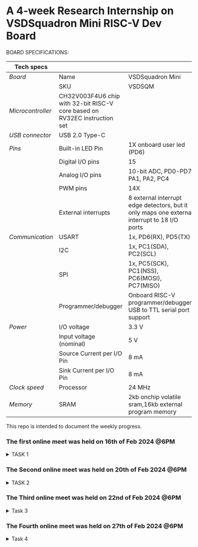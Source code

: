 # A 4-week Research Internship on VSDSquadron Mini RISC-V Dev Board

BOARD SPECIFICATIONS:

| Tech specs   |   |    |
|------------|------------|------------|
| *Board* | Name     | VSDSquadron Mini    |
|      | SKU    | VSDSQM    |
| *Microcontroller*    | CH32V003F4U6 chip with 32-bit RISC-V core based on RV32EC instruction set    |     |
| *USB connector* | USB 2.0 Type-C    |     |
| *Pins*     | Built-in LED Pin     | 1X onboard user led (PD6)     |
|      | Digital I/O pins     | 15     |
|      | Analog I/O pins     | 10-bit ADC, PD0-PD7, PA1, PA2, PC4     |
|      | PWM pins     | 14X     |
|      | External interrupts     | 	8 external interrupt edge detectors, but it only maps one external interrupt to 18 I/O ports     |
| *Communication*     | USART     | 	1x, PD6(RX), PD5(TX)     |
|      | I2C     | 1x, PC1(SDA), PC2(SCL)    |
|      | SPI     | 1x, PC5(SCK), PC1(NSS), PC6(MOSI), PC7(MISO)     |
|      | Programmer/debugger     | Onboard RISC-V programmer/debugger, USB to TTL serial port support     |
| *Power*     | I/O voltage     | 3.3 V    |
|      | Input voltage (nominal)     | 5 V    |
|      | Source Current per I/O Pin    | 8 mA     |
|      | Sink Current per I/O Pin     | 8 mA     |
| *Clock speed*     | Processor    | 24 MHz     |
| *Memory*     | SRAM     | 2kb onchip volatile sram,16kb external program memory     |
   

This repo is intended to document the weekly progress.

### The first online meet was held on 16th of Feb 2024 @6PM

<details>
    <summary> TASK 1 </summary>
 
1) install Yosys 

2) install iverilog 

3) install gtkwave

### CLONING RISC-V GNU TOOLCHAIN

# To install git 
sudo apt install git-all   

 make sure to install the dependencies
![git all](https://github.com/shreya0345/VSD/assets/160561583/b260dc73-66f2-4271-9cf8-749a851be015)



### INSTALLING YOSYS, IVERILOG & GTKWAVE.

### 1.YOSYS


git clone https://github.com/YosysHQ/yosys.git
![git clone](https://github.com/shreya0345/VSD/assets/160561583/73f9621b-9be7-45b8-a446-46295d7f4e50)
cd yosys 


sudo apt install make

sudo apt-get install build-essential clang bison flex \libreadline-dev gawk tcl-dev libffi-dev git \ graphviz xdot pkg-config python3 libboost-system-dev\libboost-python-dev libboost-filesystem-dev zlib1g-dev

make config-gcc
![WhatsApp Image 2024-02-20 at 3 35 05 PM (1)](https://github.com/shreya0345/VSD/assets/160561583/74a6046c-346a-4743-a34b-a9ccdf2d6dbe)
make 

sudo make install

![sudo install](https://github.com/shreya0345/VSD/assets/160561583/596086f3-00d2-42cd-801e-463f19fe8ed6)



### 2.iVerilog
installing iVerilog

sudo apt update

sudo apt-get install iverilog
![iverilog](https://github.com/shreya0345/VSD/assets/160561583/e6f86a3e-b0b8-4abd-ba11-d7e5d0dbba2f)

### 3.GTkWave
installing GTkWave

 sudo apt-get install gtkwave 
![gtkwave](https://github.com/shreya0345/VSD/assets/160561583/3cdcd47f-f931-4aec-842a-8e4e800bf091)

</details>

### The Second online meet was held on 20th of Feb 2024 @6PM
<details>
   <summary> TASK 2 </summary>

   ### Block diagram
   
   ![WhatsApp Image 2024-02-22 at 8 45 52 AM](https://github.com/shreya0345/VSD/assets/160561583/2a4928cd-46ec-4c75-973e-c93d21326c65)
   
### Waveform

![WhatsApp Image 2024-02-22 at 9 53 38 AM](https://github.com/shreya0345/VSD/assets/160561583/6dc56fd8-c4c6-4605-854f-ae44d005bdaf)

</details>


### The Third online meet was held on 22nd of Feb 2024 @6PM

<details>
   <summary> Task 3 </summary>
   
![WhatsApp Image 2024-02-27 at 1 28 53 PM ](https://github.com/shreya0345/VSD/assets/160561583/b16dab4d-e6be-44af-baaa-2860399fb538)

![WhatsApp Image 2024-02-27 at 1 29 11 PM ](https://github.com/shreya0345/VSD/assets/160561583/01996acc-d5c8-46a0-98e4-e494277f6ddb)

![WhatsApp Image 2024-02-27 at 1 29 23 PM ](https://github.com/shreya0345/VSD/assets/160561583/26ae9f7a-63d0-4434-bb29-1253de524dbb)

![WhatsApp Image 2024-02-27 at 1 29 30 PM ](https://github.com/shreya0345/VSD/assets/160561583/bb352469-16a0-4fda-bd90-4dc523c2fee7)

![WhatsApp Image 2024-02-27 at 1 33 04 PM](https://github.com/shreya0345/VSD/assets/160561583/091d3196-7a6f-4a2c-a251-d117b8e071cd)

</details>

### The Fourth online meet was held on 27th of Feb 2024 @6PM

<details>
   <summary> Task 4 </summary>
   
![Screenshot from 2024-02-29 12-13-06](https://github.com/shreya0345/VSD/assets/160561583/f6d7d0dc-42b2-44b9-a001-dac9735ce472)

![Screenshot from 2024-02-29 12-13-47](https://github.com/shreya0345/VSD/assets/160561583/a6502342-4534-46bd-969a-8fd0bcf0cecb)

![Screenshot from 2024-02-29 12-14-30](https://github.com/shreya0345/VSD/assets/160561583/a3f2400c-fa19-4779-9bcb-9a50034ea667)

![Screenshot from 2024-02-29 12-14-41](https://github.com/shreya0345/VSD/assets/160561583/a6137641-57b2-4bf5-966c-39611438f522)

![Screenshot from 2024-02-29 12-15-06](https://github.com/shreya0345/VSD/assets/160561583/9eb7c38d-6c07-4ec3-bd72-911ef333ffe6)

![Screenshot from 2024-02-29 12-07-03](https://github.com/shreya0345/VSD/assets/160561583/3cfb3a7a-e5cb-456c-a1ad-186517180efe)

![Screenshot from 2024-02-29 12-08-21](https://github.com/shreya0345/VSD/assets/160561583/3a2302c3-0768-4808-b34c-444cd97247bc)

![Screenshot from 2024-02-29 12-08-32](https://github.com/shreya0345/VSD/assets/160561583/b1a144e1-de8d-46a6-8684-38d6b3963675)

![Screenshot from 2024-02-29 12-08-53](https://github.com/shreya0345/VSD/assets/160561583/de5fb40f-4af1-49ce-8e8a-9c47e68277ef)

![Screenshot from 2024-02-29 12-11-02](https://github.com/shreya0345/VSD/assets/160561583/d02acdcf-4128-4fd8-b3d2-3316345e10b9)

![Screenshot from 2024-02-29 12-11-10](https://github.com/shreya0345/VSD/assets/160561583/ace34c9a-3ceb-4fb4-a2b3-3c3c2cc51ecd)
![WhatsApp Image 2024-03-05 at 4 33 15 PM (1)](https://github.com/shreya0345/VSD/assets/160561583/c7e53d08-6fd6-4f01-9725-0fa223e0eac3)

![WhatsApp Image 2024-03-05 at 4 33 15 PM](https://github.com/shreya0345/VSD/assets/160561583/79f028af-b0c5-42fe-8021-6824809686e1)
5abfe29a)



</details>
